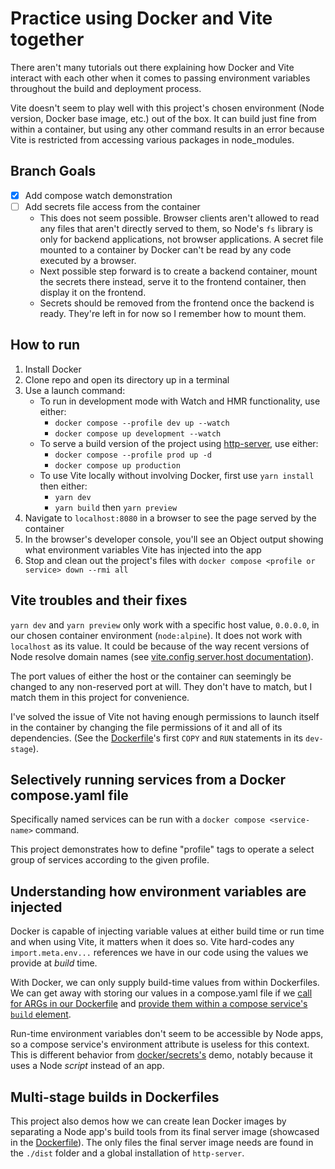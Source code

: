 # Practice using Docker and Vite together

There aren't many tutorials out there explaining how Docker and Vite interact with each other when it comes to passing environment variables throughout the build and deployment process.

Vite doesn't seem to play well with this project's chosen environment (Node version, Docker base image, etc.) out of the box.  It can build just fine from within a container, but using any other command results in an error because Vite is restricted from accessing various packages in node_modules.

## Branch Goals

- [x] Add compose watch demonstration
- [ ] Add secrets file access from the container
    - This does not seem possible.  Browser clients aren't allowed to read any files that aren't directly served to them, so Node's `fs` library is only for backend applications, not browser applications.  A secret file mounted to a container by Docker can't be read by any code executed by a browser.
    - Next possible step forward is to create a backend container, mount the secrets there instead, serve it to the frontend container, then display it on the frontend.
    - Secrets should be removed from the frontend once the backend is ready.  They're left in for now so I remember how to mount them.

## How to run

1. Install Docker
2. Clone repo and open its directory up in a terminal
3. Use a launch command:
    - To run in development mode with Watch and HMR functionality, use either:
        - `docker compose --profile dev up --watch`
        - `docker compose up development --watch`
    - To serve a build version of the project using [http-server](https://github.com/http-party/http-server), use either:
        - `docker compose --profile prod up -d`
        - `docker compose up production`
    - To use Vite locally without involving Docker, first use `yarn install` then either:
        - `yarn dev`
        - `yarn build` then `yarn preview` 
4. Navigate to `localhost:8080` in a browser to see the page served by the container
5. In the browser's developer console, you'll see an Object output showing what environment variables Vite has injected into the app
6. Stop and clean out the project's files with `docker compose <profile or service> down --rmi all`

## Vite troubles and their fixes

`yarn dev` and `yarn preview` only work with a specific host value, `0.0.0.0`, in our chosen container environment (`node:alpine`).  It does not work with `localhost` as its value.  It could be because of the way recent versions of Node resolve domain names (see [vite.config server.host documentation](https://vite.dev/config/server-options.html#server-host)).

The port values of either the host or the container can seemingly be changed to any non-reserved port at will.  They don't have to match, but I match them in this project for convenience.

I've solved the issue of Vite not having enough permissions to launch itself in the container by changing the file permissions of it and all of its dependencies. (See the [Dockerfile](./Dockerfile)'s first `COPY` and `RUN` statements in its `dev-stage`).

## Selectively running services from a Docker compose.yaml file

Specifically named services can be run with a `docker compose <service-name>` command.

This project demonstrates how to define "profile" tags to operate a select group of services according to the given profile.

## Understanding how environment variables are injected

Docker is capable of injecting variable values at either build time or run time and when using Vite, it matters when it does so.  Vite hard-codes any `import.meta.env...` references we have in our code using the values we provide at *build* time.

With Docker, we can only supply build-time values from within Dockerfiles.  We can get away with storing our values in a compose.yaml file if we [call for ARGs in our Dockerfile](./Dockerfile) and [provide them within a compose service's `build` element](./compose.yaml).

Run-time environment variables don't seem to be accessible by Node apps, so a compose service's environment attribute is useless for this context.  This is different behavior from [docker/secrets's](../secrets/) demo, notably because it uses a Node *script* instead of an app.

## Multi-stage builds in Dockerfiles

This project also demos how we can create lean Docker images by separating a Node app's build tools from its final server image (showcased in the [Dockerfile](./Dockerfile)).  The only files the final server image needs are found in the `./dist` folder and a global installation of `http-server`.